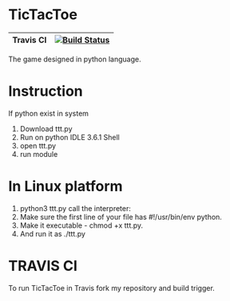 # TicTacToe


 Travis CI   | [![Build Status](https://travis-ci.org/rutujar/TicTacToe.svg?branch=master)](https://travis-ci.org/rutujar/TicTacToe)
------------ | -------------


The game designed in python language.

# Instruction

If python exist in system
1. Download ttt.py
2. Run on python IDLE 3.6.1 Shell
3. open ttt.py
4. run module

# In Linux platform
1. python3 ttt.py
  call the interpreter: 
2. Make sure the first line of your file has #!/usr/bin/env python.
3. Make it executable - chmod +x ttt.py.
4. And run it as ./ttt.py


# TRAVIS CI

To run TicTacToe in Travis fork my repository and build trigger.
